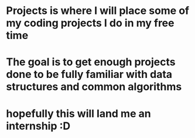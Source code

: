 # Projects is where I will place some of my coding projects I do in my free time
# The goal is to get enough projects done to be fully familiar with data structures and common algorithms
# hopefully this will land me an internship :D
